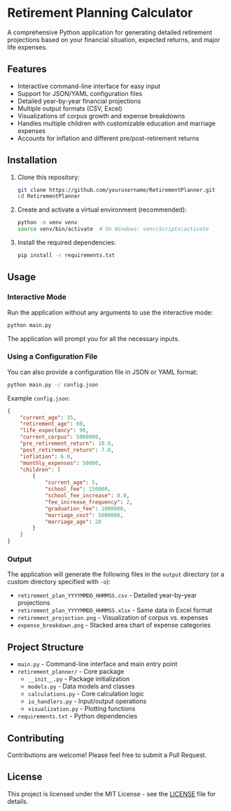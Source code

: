 # Retirement Planning Calculator

A comprehensive Python application for generating detailed retirement projections based on your financial situation, expected returns, and major life expenses.

## Features

- Interactive command-line interface for easy input
- Support for JSON/YAML configuration files
- Detailed year-by-year financial projections
- Multiple output formats (CSV, Excel)
- Visualizations of corpus growth and expense breakdowns
- Handles multiple children with customizable education and marriage expenses
- Accounts for inflation and different pre/post-retirement returns

## Installation

1. Clone this repository:
   ```bash
   git clone https://github.com/yourusername/RetirementPlanner.git
   cd RetirementPlanner
   ```

2. Create and activate a virtual environment (recommended):
   ```bash
   python -m venv venv
   source venv/bin/activate  # On Windows: venv\Scripts\activate
   ```

3. Install the required dependencies:
   ```bash
   pip install -r requirements.txt
   ```

## Usage

### Interactive Mode

Run the application without any arguments to use the interactive mode:

```bash
python main.py
```

The application will prompt you for all the necessary inputs.

### Using a Configuration File

You can also provide a configuration file in JSON or YAML format:

```bash
python main.py -c config.json
```

Example `config.json`:

```json
{
    "current_age": 35,
    "retirement_age": 60,
    "life_expectancy": 90,
    "current_corpus": 5000000,
    "pre_retirement_return": 10.0,
    "post_retirement_return": 7.0,
    "inflation": 6.0,
    "monthly_expenses": 50000,
    "children": [
        {
            "current_age": 5,
            "school_fee": 150000,
            "school_fee_increase": 8.0,
            "fee_increase_frequency": 2,
            "graduation_fee": 1000000,
            "marriage_cost": 5000000,
            "marriage_age": 28
        }
    ]
}
```

### Output

The application will generate the following files in the `output` directory (or a custom directory specified with `-o`):

- `retirement_plan_YYYYMMDD_HHMMSS.csv` - Detailed year-by-year projections
- `retirement_plan_YYYYMMDD_HHMMSS.xlsx` - Same data in Excel format
- `retirement_projection.png` - Visualization of corpus vs. expenses
- `expense_breakdown.png` - Stacked area chart of expense categories

## Project Structure

- `main.py` - Command-line interface and main entry point
- `retirement_planner/` - Core package
  - `__init__.py` - Package initialization
  - `models.py` - Data models and classes
  - `calculations.py` - Core calculation logic
  - `io_handlers.py` - Input/output operations
  - `visualization.py` - Plotting functions
- `requirements.txt` - Python dependencies

## Contributing

Contributions are welcome! Please feel free to submit a Pull Request.

## License

This project is licensed under the MIT License - see the [LICENSE](LICENSE) file for details.
